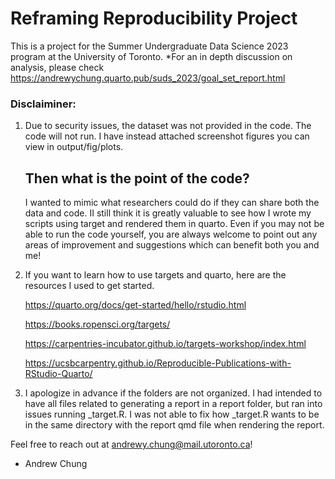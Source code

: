 # Reframing Reproducibility Project 
This is a project for the Summer Undergraduate Data Science 2023 program at the University of Toronto.
*For an in depth discussion on analysis, please check <https://andrewychung.quarto.pub/suds_2023/goal_set_report.html>

### Disclaiminer: 
1. Due to security issues, the dataset was not provided in the code. The code will not run. I have instead attached screenshot figures you can view in output/fig/plots.

   ## Then what is the point of the code?
   I wanted to mimic what researchers could do if they can share both the data and code. II still think it is greatly valuable to see how I wrote my scripts using target and rendered them in quarto. Even if you may not be able to run the code yourself, you are always welcome to point out any areas of improvement and suggestions which can benefit both you and me! 
   
3. If you want to learn how to use targets and quarto, here are the resources I used to get started.

   <https://quarto.org/docs/get-started/hello/rstudio.html>

   <https://books.ropensci.org/targets/>

   <https://carpentries-incubator.github.io/targets-workshop/index.html>

   <https://ucsbcarpentry.github.io/Reproducible-Publications-with-RStudio-Quarto/>
   
4. I apologize in advance if the folders are not organized. I had intended to have all files related to generating a report in a report folder, but ran into issues running _target.R. I was not able to fix how _target.R wants to be in the same directory with the report qmd file when rendering the report. 

Feel free to reach out at andrewy.chung@mail.utoronto.ca!

- Andrew Chung 

